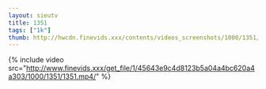 ```yaml
--- 
layout: sieutv
title: 1351
tags: ["1k"]
thumb: http://hwcdn.finevids.xxx/contents/videos_screenshots/1000/1351/preview.mp4.jpg
---
```

{% include video src="http://www.finevids.xxx/get_file/1/45643e9c4d8123b5a04a4bc620a4a303/1000/1351/1351.mp4/" %} 
